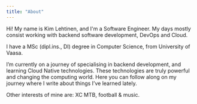 ```yaml
---
title: "About"
---
```


Hi! My name is Kim Lehtinen, and I'm a Software Engineer. My days mostly consist working with backend software development, DevOps and Cloud.

I have a MSc (dipl.ins., DI) degree in Computer Science, from University of Vaasa.

I’m currently on a journey of specialising in backend development, and learning Cloud Native technologies. These technologies are truly powerful and changing the computing world. Here you can follow along on my journey where I write about things I’ve learned lately.

Other interests of mine are: XC MTB, football & music.